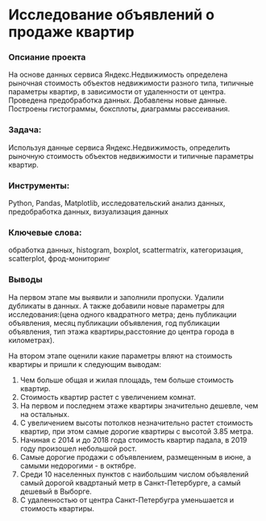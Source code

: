 # Исследование объявлений о продаже квартир

### Опсиание проекта 
На основе данных сервиса Яндекс.Недвижимость определена рыночная стоимость объектов недвижимости разного типа, типичные параметры квартир, в зависимости от
удаленности от центра. Проведена предобработка данных. Добавлены новые данные. Построены гистограммы, боксплоты, диаграммы рассеивания.

### Задача: 
Используя данные сервиса Яндекс.Недвижимость, определить рыночную стоимость объектов недвижимости и типичные параметры квартир.

### Инструменты: 
Python, Pandas, Matplotlib, исследовательский анализ данных, предобработка данных, визуализация данных

### Ключевые слова: 
обработка данных, histogram, boxplot, scattermatrix, категоризация, scatterplot, фрод-мониторинг

### Выводы
На первом этапе мы выявили и заполнили пропуски. Удалили дубликаты в данных. А также добавили новые параметры для исследования:(цена одного квадратного метра; день публикации объявления, месяц публикации объявления, год публикации объявления, тип этажа квартиры,расстояние до центра города в километрах).

На втором этапе оценили какие параметры вляют на стоимость квартиры и пришли к следующим выводам:
1) Чем больше общая и жилая площадь, тем больше стоимость квартир.
2) Стоимость квартир растет с увеличением комнат.
3) На первом и последнем этаже квартиры значительно дешевле, чем на остальных.
4) С увеличением высоты потолков незначительно растет стоимость квартир, при этом самые дорогие квартиры с высотой 3.85 метра.
5) Начиная с 2014 и до 2018 года стоимость квартир падала, в 2019 году произошел небольшой рост.
6) Самые дорогие продажи с объявлением, размещенным в июне, а самыми недорогими - в октябре.
7) Cреди 10 населенных пунктов с наибольшим числом объявлений самый дорогой квадртаный метр в Санкт-Петербурге, а самый дешевый в Выборге.
8) C удаленностью от центра Санкт-Петербугра уменьшается и стоимость квартиры.


